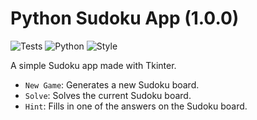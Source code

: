 # Python Sudoku App (1.0.0)
![Tests](https://github.com/JohN100x1/sudoku_solver/workflows/Tests/badge.svg?branch=master)
![Python![](https://www.python.org/)](https://img.shields.io/badge/python-3.10%2B-brightgreen)
![Style![](https://github.com/psf/black)](https://img.shields.io/badge/code%20style-black-000000.svg)

A simple Sudoku app made with Tkinter.
- `New Game`: Generates a new Sudoku board.
- `Solve`: Solves the current Sudoku board.
- `Hint`: Fills in one of the answers on the Sudoku board.
